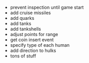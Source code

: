 * prevent inspection until game start
* add cruise missiles
* add quarks
* add tanks
* add tankshells
* adjust points for range
* get coin insert event
* specify type of each human
* add direction to hulks
* tons of stuff
